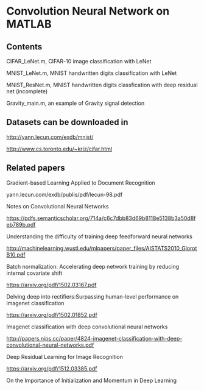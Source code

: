 # Convolution Neural Network on MATLAB

##  Contents
CIFAR_LeNet.m, CIFAR-10 image classification with LeNet

MNIST_LeNet.m, MNIST handwritten digits classification with LeNet

MNIST_ResNet.m, MNIST handwritten digits classfication with deep residual net (incomplete)

Gravity_main.m, an example of Gravity signal detection

## Datasets can be downloaded in

http://yann.lecun.com/exdb/mnist/

http://www.cs.toronto.edu/~kriz/cifar.html

    
## Related papers

Gradient-based Learning Applied to Document Recognition

yann.lecun.com/exdb/publis/pdf/lecun-98.pdf

Notes on Convolutional Neural Networks

https://pdfs.semanticscholar.org/714a/c6c7dbb83d69b8118e5138b3a50d8feb789b.pdf

Understanding the difficulty of training deep feedforward neural networks

http://machinelearning.wustl.edu/mlpapers/paper_files/AISTATS2010_GlorotB10.pdf

Batch normalization: Accelerating deep network training by reducing internal covariate shift

https://arxiv.org/pdf/1502.03167.pdf

Delving deep into rectifiers:Surpassing human-level performance on imagenet classification

https://arxiv.org/pdf/1502.01852.pdf

Imagenet classification with deep convolutional neural networks

http://papers.nips.cc/paper/4824-imagenet-classification-with-deep-convolutional-neural-networks.pdf

Deep Residual Learning for Image Recognition

https://arxiv.org/pdf/1512.03385.pdf

On the Importance of Initialization and Momentum in Deep Learning
